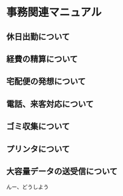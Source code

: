 # 事務関連マニュアル
## 休日出勤について
## 経費の精算について
## 宅配便の発想について
## 電話、来客対応について
## ゴミ収集について
## プリンタについて
## 大容量データの送受信について

んー、どうしよう